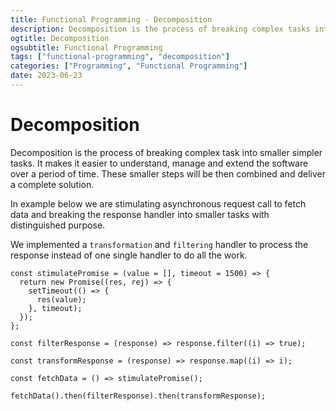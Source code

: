 ```yaml
---
title: Functional Programming - Decomposition
description: Decomposition is the process of breaking complex tasks into smaller simple tasks.
ogtitle: Decomposition
ogsubtitle: Functional Programming
tags: ["functional-programming", "decomposition"]
categories: ["Programming", "Functional Programming"]
date: 2023-06-23
---
```


# Decomposition

Decomposition is the process of breaking complex task into smaller simpler tasks. It makes it easier to understand, manage and extend the software over a period of time. These smaller steps will be then combined and deliver a complete solution.

In example below we are stimulating asynchronous request call to fetch data and breaking the response handler into smaller tasks with distinguished purpose. 

We implemented a `transformation` and `filtering` handler to process the response instead of one single handler to do all the work.

```
const stimulatePromise = (value = [], timeout = 1500) => {
  return new Promise((res, rej) => {
    setTimeout(() => {
      res(value);
    }, timeout);
  });
};

const filterResponse = (response) => response.filter((i) => true);

const transformResponse = (response) => response.map((i) => i);

const fetchData = () => stimulatePromise();

fetchData().then(filterResponse).then(transformResponse);
```
